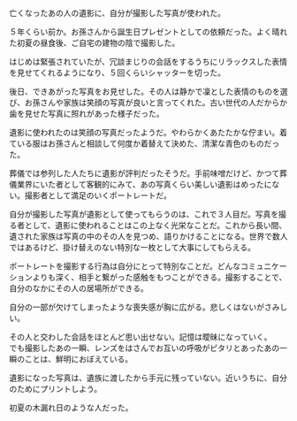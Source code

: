 亡くなったあの人の遺影に、自分が撮影した写真が使われた。

５年くらい前か。お孫さんから誕生日プレゼントとしての依頼だった。よく晴れた初夏の昼食後、ご自宅の建物の陰で撮影した。

はじめは緊張されていたが、冗談まじりの会話をするうちにリラックスした表情を見せてくれるようになり、５回くらいシャッターを切った。

後日、できあがった写真をお見せした。その人は静かで凜とした表情のものを選び、お孫さんや家族は笑顔の写真が良いと言ってくれた。古い世代の人だからか歯を見せた写真に照れがあった様子だった。

遺影に使われたのは笑顔の写真だったようだ。やわらかくあたたかな佇まい。着ている服はお孫さんと相談して何度か着替えて決めた、清潔な青色のものだった。

葬儀では参列した人たちに遺影が評判だったそうだ。手前味噌だけど、かつて葬儀業界にいた者として客観的にみて、あの写真くらい美しい遺影はめったにない。撮影者として満足のいくポートレートだ。

自分が撮影した写真が遺影として使ってもらうのは、これで３人目だ。写真を撮る者として、遺影に使われることはこの上なく光栄なことだ。これから長い間、遺された家族は写真の中のその人を見つめ、語りかけることになる。世界で数人ではあるけど、掛け替えのない特別な一枚として大事にしてもらえる。

ポートレートを撮影する行為は自分にとって特別なことだ。どんなコミュニケーションよりも深く、相手と繋がった感触をもつことができる。撮影することで、自分のなかにその人の居場所ができる。

自分の一部が欠けてしまったような喪失感が胸に広がる。悲しくはないがさみしい。

その人と交わした会話をほとんど思い出せない。記憶は曖昧になっていく。  
でも撮影したあの一瞬、レンズをはさんでお互いの呼吸がピタリとあったあの一瞬のことは、鮮明におぼえている。

遺影になった写真は、遺族に渡したから手元に残っていない。近いうちに、自分のためにプリントしよう。

初夏の木漏れ日のような人だった。
